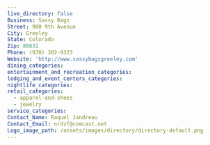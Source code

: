 ```yaml
---
live_directory: false
Business: Sassy Bagz
Street: 900 9th Avenue
City: Greeley
State: Colorado
Zip: 80631
Phone: (970) 302-9323
Website: 'http://www.sassybagzgreeley.com'
dining_categories:
entertainment_and_recreation_categories:
lodging_and_event_centers_categories:
nightlife_categories:
retail_categories:
  - apparel-and-shoes
  - jewelry
service_categories:
Contact_Name: Raquel Jandreau
Contact_Email: nrdzf@comcast.net
Logo_image_path: /assets/images/directory/directory-default.png
---
```


